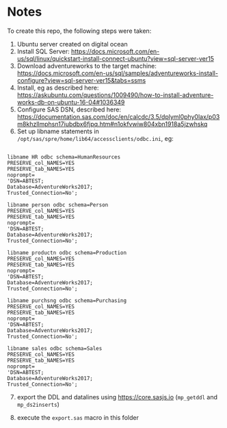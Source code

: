 # Notes

To create this repo, the following steps were taken:

1) Ubuntu server created on digital ocean
2) Install SQL Server: https://docs.microsoft.com/en-us/sql/linux/quickstart-install-connect-ubuntu?view=sql-server-ver15
3) Download adventureworks to the target machine:  https://docs.microsoft.com/en-us/sql/samples/adventureworks-install-configure?view=sql-server-ver15&tabs=ssms
4) Install, eg as described here: https://askubuntu.com/questions/1009490/how-to-install-adventure-works-db-on-ubuntu-16-04#1036349
5) Configure SAS DSN, described here: https://documentation.sas.com/doc/en/calcdc/3.5/dplyml0phy0lax/p03m8khzllmphsn17iubdbx6fjpq.htm#n1okfvwiw804xbn1918a5jzwhskq
6) Set up libname statements in `/opt/sas/spre/home/lib64/accessclients/odbc.ini`, eg:

```sas

libname HR odbc schema=HumanResources
PRESERVE_col_NAMES=YES
PRESERVE_tab_NAMES=YES
noprompt=
'DSN=ABTEST;
Database=AdventureWorks2017;
Trusted_Connection=No';

libname person odbc schema=Person
PRESERVE_col_NAMES=YES
PRESERVE_tab_NAMES=YES
noprompt=
'DSN=ABTEST;
Database=AdventureWorks2017;
Trusted_Connection=No';

libname productn odbc schema=Production
PRESERVE_col_NAMES=YES
PRESERVE_tab_NAMES=YES
noprompt=
'DSN=ABTEST;
Database=AdventureWorks2017;
Trusted_Connection=No';

libname purchsng odbc schema=Purchasing
PRESERVE_col_NAMES=YES
PRESERVE_tab_NAMES=YES
noprompt=
'DSN=ABTEST;
Database=AdventureWorks2017;
Trusted_Connection=No';

libname sales odbc schema=Sales
PRESERVE_col_NAMES=YES
PRESERVE_tab_NAMES=YES
noprompt=
'DSN=ABTEST;
Database=AdventureWorks2017;
Trusted_Connection=No';

```

7) export the DDL and datalines using https://core.sasjs.io (`mp_getddl` and `mp_ds2inserts`)

8) execute the `export.sas` macro in this folder